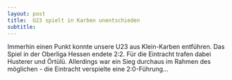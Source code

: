 ```yaml
---
layout: post
title:  U23 spielt in Karben unentschieden
subtitle:  
---
```


Immerhin einen Punkt konnte unsere U23 aus Klein-Karben entführen. Das Spiel in der Oberliga Hessen endete 2:2. Für die Eintracht trafen dabei Husterer und Örtülü. Allerdings war ein Sieg durchaus im Rahmen des möglichen - die Eintracht verspielte eine 2:0-Führung...


